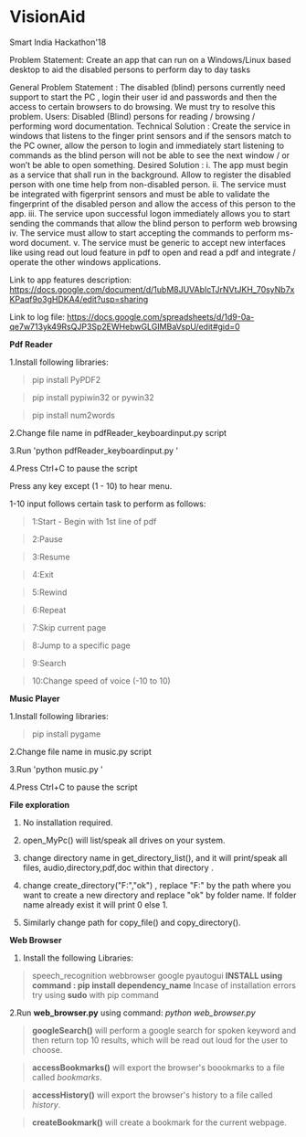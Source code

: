 # VisionAid
Smart India Hackathon'18

Problem Statement:
Create an app that can run on a Windows/Linux based desktop to aid the disabled persons to perform day to day tasks

General Problem Statement : 
The disabled (blind) persons currently need support to start the PC , login their user id and passwords and then the access to certain browsers to do browsing. We must try to resolve this problem. 
Users: Disabled (Blind) persons for reading / browsing / performing word documentation. 
Technical Solution : Create the service in windows that listens to the finger print sensors and if the sensors match to the PC owner, allow the person to login and immediately start listening to commands as the blind person will not be able to see the next window / or won’t be able to open something. 
Desired Solution : i. The app must begin as a service that shall run in the background. Allow to register the disabled person with one time help from non-disabled person.
ii. The service must be integrated with figerprint sensors and must be able to validate the fingerprint of the disabled person and allow the access of this person to the app.
iii. The service upon successful logon immediately allows you to start sending the commands that allow the blind person to perform web browsing
iv. The service must allow to start accepting the commands to perform ms-word document.
v. The service must be generic to accept new interfaces like using read out loud feature in pdf to open and read a pdf and integrate / operate the other windows applications.


Link to app features description: https://docs.google.com/document/d/1ubM8JUVAbIcTJrNVtJKH_70syNb7xKPaqf9o3gHDKA4/edit?usp=sharing 

Link to log file:
https://docs.google.com/spreadsheets/d/1d9-0a-qe7w713yk49RsQJP3Sp2EWHebwGLGIMBaVspU/edit#gid=0


**Pdf Reader**

1.Install following libraries:

>pip install PyPDF2

>pip install pypiwin32 or pywin32

>pip install num2words

2.Change file name in pdfReader_keyboardinput.py script

3.Run 'python pdfReader_keyboardinput.py '

4.Press Ctrl+C to pause the script

Press any key except (1 - 10) to hear menu.

1-10 input follows certain task to perform as follows:

>1:Start - Begin with 1st line of pdf

>2:Pause

>3:Resume

>4:Exit

>5:Rewind 

>6:Repeat

>7:Skip current page

>8:Jump to a specific page

>9:Search

>10:Change speed of voice (-10 to 10)



**Music Player**

1.Install following libraries:

>pip install pygame

2.Change file name in music.py script

3.Run 'python music.py '

4.Press Ctrl+C to pause the script


**File exploration**

1. No installation required.

2. open_MyPc() will list/speak all drives on your system.

3. change directory name in get_directory_list(), and it will print/speak all files, audio,directory,pdf,doc within that directory .

4. change create_directory("F:","ok") , replace "F:" by the path where you want to create a new directory and replace "ok" by folder name. If folder name already exist it will print 0 else 1.

5. Similarly change path for copy_file() and copy_directory(). 

**Web Browser**

1. Install the following Libraries:
  >speech_recognition
  >webbrowser
  >google
  >pyautogui
  **INSTALL using command : pip install dependency_name**
  Incase of installation errors try using **sudo** with pip command
  
2.Run **web_browser.py** using command: *python web_browser.py*

 >**googleSearch()** will perform a google search for spoken keyword and then return top 10 results, which will be read out
 loud for the user to choose.

 >**accessBookmarks()** will export the browser's boookmarks to a file called *bookmarks*.

 >**accessHistory()** will export the browser's history to a file called *history*.

 >**createBookmark()** will create a bookmark for the current webpage.
  
